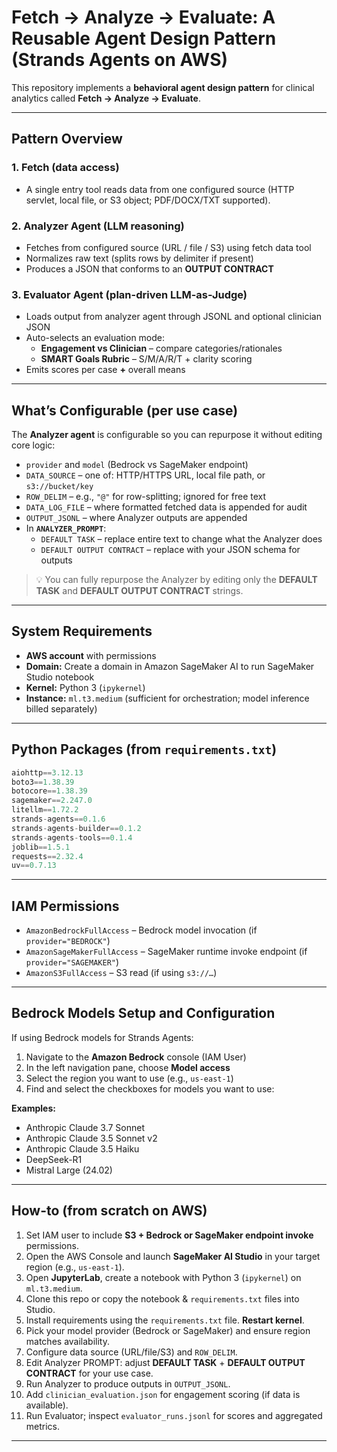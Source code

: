 # Fetch → Analyze → Evaluate: A Reusable Agent Design Pattern (Strands Agents on AWS)

This repository implements a **behavioral agent design pattern** for clinical analytics called **Fetch → Analyze → Evaluate**.

---

## Pattern Overview

### 1. Fetch (data access)
- A single entry tool reads data from one configured source (HTTP servlet, local file, or S3 object; PDF/DOCX/TXT supported).

### 2. Analyzer Agent (LLM reasoning)
- Fetches from configured source (URL / file / S3) using fetch data tool
- Normalizes raw text (splits rows by delimiter if present)
- Produces a JSON that conforms to an **OUTPUT CONTRACT**

### 3. Evaluator Agent (plan-driven LLM-as-Judge)
- Loads output from analyzer agent through JSONL and optional clinician JSON
- Auto-selects an evaluation mode:
  - **Engagement vs Clinician** – compare categories/rationales
  - **SMART Goals Rubric** – S/M/A/R/T + clarity scoring
- Emits scores per case **+** overall means

---

## What’s Configurable (per use case)

The **Analyzer agent** is configurable so you can repurpose it without editing core logic:

- `provider` and `model` (Bedrock vs SageMaker endpoint)
- `DATA_SOURCE` – one of: HTTP/HTTPS URL, local file path, or `s3://bucket/key`
- `ROW_DELIM` – e.g., `"@"` for row-splitting; ignored for free text
- `DATA_LOG_FILE` – where formatted fetched data is appended for audit
- `OUTPUT_JSONL` – where Analyzer outputs are appended
- In **`ANALYZER_PROMPT`**:
  - `DEFAULT TASK` – replace entire text to change what the Analyzer does
  - `DEFAULT OUTPUT CONTRACT` – replace with your JSON schema for outputs

> 💡 You can fully repurpose the Analyzer by editing only the **DEFAULT TASK** and **DEFAULT OUTPUT CONTRACT** strings.

---

## System Requirements

- **AWS account** with permissions  
- **Domain:** Create a domain in Amazon SageMaker AI to run SageMaker Studio notebook  
- **Kernel:** Python 3 (`ipykernel`)  
- **Instance:** `ml.t3.medium` (sufficient for orchestration; model inference billed separately)  

---

## Python Packages (from `requirements.txt`)
```python
aiohttp==3.12.13
boto3==1.38.39
botocore==1.38.39
sagemaker==2.247.0
litellm==1.72.2
strands-agents==0.1.6
strands-agents-builder==0.1.2
strands-agents-tools==0.1.4
joblib==1.5.1
requests==2.32.4
uv==0.7.13
```

---

## IAM Permissions

- `AmazonBedrockFullAccess` – Bedrock model invocation (if `provider="BEDROCK"`)
- `AmazonSageMakerFullAccess` – SageMaker runtime invoke endpoint (if `provider="SAGEMAKER"`)
- `AmazonS3FullAccess` – S3 read (if using `s3://…`)

---

## Bedrock Models Setup and Configuration

If using Bedrock models for Strands Agents:

1. Navigate to the **Amazon Bedrock** console (IAM User)
2. In the left navigation pane, choose **Model access**
3. Select the region you want to use (e.g., `us-east-1`)
4. Find and select the checkboxes for models you want to use:

**Examples:**
- Anthropic Claude 3.7 Sonnet  
- Anthropic Claude 3.5 Sonnet v2  
- Anthropic Claude 3.5 Haiku  
- DeepSeek-R1  
- Mistral Large (24.02)  

---

## How-to (from scratch on AWS)

1. Set IAM user to include **S3 + Bedrock or SageMaker endpoint invoke** permissions.
2. Open the AWS Console and launch **SageMaker AI Studio** in your target region (e.g., `us-east-1`).
3. Open **JupyterLab**, create a notebook with Python 3 (`ipykernel`) on `ml.t3.medium`.
4. Clone this repo or copy the notebook & `requirements.txt` files into Studio.
5. Install requirements using the `requirements.txt` file. **Restart kernel**.
6. Pick your model provider (Bedrock or SageMaker) and ensure region matches availability.
7. Configure data source (URL/file/S3) and `ROW_DELIM`.
8. Edit Analyzer PROMPT: adjust **DEFAULT TASK** + **DEFAULT OUTPUT CONTRACT** for your use case.
9. Run Analyzer to produce outputs in `OUTPUT_JSONL`.
10. Add `clinician_evaluation.json` for engagement scoring (if data is available).
11. Run Evaluator; inspect `evaluator_runs.jsonl` for scores and aggregated metrics.

---


